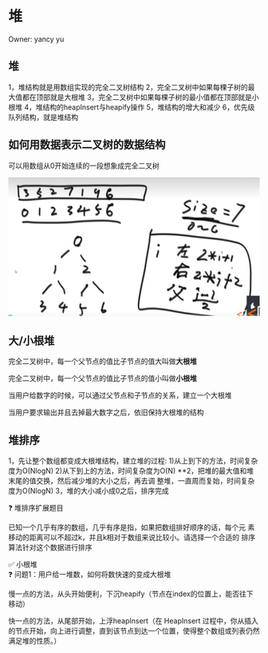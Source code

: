 # 堆

Owner: yancy yu

## 堆

1，堆结构就是用数组实现的完全二叉树结构
2，完全二叉树中如果每棵子树的最大值都在顶部就是大根堆
3，完全二叉树中如果每棵子树的最小值都在顶部就是小根堆
4，堆结构的heapInsert与heapify操作
5，堆结构的增大和减少
6，优先级队列结构，就是堆结构

## 如何用数据表示二叉树的数据结构

可以用数组从0开始连续的一段想象成完全二叉树

![Untitled](Untitled%2013.png)

## 大/小根堆

完全二叉树中，每一个父节点的值比子节点的值大叫做**大根堆**

完全二叉树中，每一个父节点的值比子节点的值小叫做**小根堆**

当用户给数字的时候，可以通过父节点和子节点的关系，建立一个大根堆

当用户要求输出并且去掉最大数字之后，依旧保持大根堆的结构

## 堆排序

1，先让整个数组都变成大根堆结构，建立堆的过程:
1)从上到下的方法，时间复杂度为O(NlogN)
2)从下到上的方法，时间复杂度为O(N)
**2，把堆的最大值和堆末尾的值交换，然后减少堆的大小之后，再去调
整堆，一直周而复始，时间复杂度为O(NlogN)
3，堆的大小减小成0之后，排序完成

<aside>
❓ 堆排序扩展题目

已知一个几乎有序的数组，几乎有序是指，如果把数组排好顺序的话，每个元
素移动的距离可以不超过k，并且k相对于数组来说比较小。请选择一个合适的
排序算法针对这个数据进行排序

</aside>

<aside>
✅ 小根堆

</aside>

<aside>
❓ 问题1：用户给一堆数，如何将数快速的变成大根堆

</aside>

慢一点的方法，从头开始便利，下沉heapify（节点在index的位置上，能否往下移动）

快一点的方法，从尾部开始，上浮heapInsert（在 HeapInsert 过程中，你从插入的节点开始，向上进行调整，直到该节点到达一个位置，使得整个数组或列表仍然满足堆的性质。）
